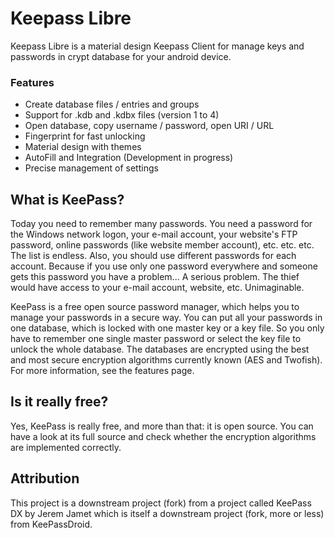 # Keepass Libre

Keepass Libre is a material design Keepass Client for manage keys and passwords in crypt database for your android device.

### Features

* Create database files / entries and groups
* Support for .kdb and .kdbx files (version 1 to 4)
* Open database, copy username / password, open URI / URL
* Fingerprint for fast unlocking
* Material design with themes
* AutoFill and Integration (Development in progress)
* Precise management of settings

## What is KeePass?

Today you need to remember many passwords. You need a password for the Windows network logon, your e-mail account, your website's FTP password, online passwords (like website member account), etc. etc. etc. The list is endless. Also, you should use different passwords for each account. Because if you use only one password everywhere and someone gets this password you have a problem... A serious problem. The thief would have access to your e-mail account, website, etc. Unimaginable.

KeePass is a free open source password manager, which helps you to manage your passwords in a secure way. You can put all your passwords in one database, which is locked with one master key or a key file. So you only have to remember one single master password or select the key file to unlock the whole database. The databases are encrypted using the best and most secure encryption algorithms currently known (AES and Twofish). For more information, see the features page. 

## Is it really free?

Yes, KeePass is really free, and more than that: it is open source. You can have a look at its full source and check whether the encryption algorithms are implemented correctly.

## Attribution

This project is a downstream project (fork) from a project called KeePass DX by Jerem Jamet which is itself a downstream project (fork, more or less) from KeePassDroid.